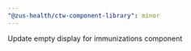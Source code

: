 ```yaml
---
"@zus-health/ctw-component-library": minor
---
```


Update empty display for immunizations component
